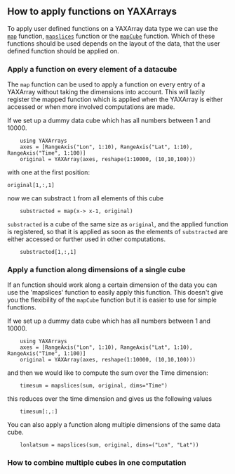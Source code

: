 ## How to apply functions on YAXArrays

To apply user defined functions on a YAXArray data type we can use the [`map`](@ref) function, [`mapslices`](@ref) function or the [`mapCube`](@ref) function. 
Which of these functions should be used depends on the layout of the data,  that the user defined function should be applied on. 

### Apply a function on every element of a datacube

The `map` function can be used to apply a function on every entry of a YAXArray without taking the dimensions into account. This will lazily register the mapped function which is applied when the YAXArray is either accessed or when more involved computations are made. 

If we set up a dummy data cube which has all numbers between 1 and 10000.
```@example map
    using YAXArrays
    axes = [RangeAxis("Lon", 1:10), RangeAxis("Lat", 1:10), RangeAxis("Time", 1:100)]
    original = YAXArray(axes, reshape(1:10000, (10,10,100)))
```

with one at the first position:

```@example map
original[1,:,1]
```

now we can substract `1` from all elements of this cube

```@example map
    substracted = map(x-> x-1, original)
```

`substracted` is a cube of the same size as `original`, and the applied function is registered, so that it is applied as soon as the elements of `substracted` are either accessed or further used in other computations. 

```@example map
    substracted[1,:,1]
```


### Apply a function along dimensions of a single cube

If an function should work along a certain dimension of the data you can use the 'mapslices' function to easily apply this function. This doesn't give you the flexibility of the `mapCube` function but it is easier to use for simple functions. 

If we set up a dummy data cube which has all numbers between 1 and 10000.
```@example mapslice
    using YAXArrays
    axes = [RangeAxis("Lon", 1:10), RangeAxis("Lat", 1:10), RangeAxis("Time", 1:100)]
    original = YAXArray(axes, reshape(1:10000, (10,10,100)))
```

and then we would like to compute the sum over the Time dimension:
```@example mapslice
    timesum = mapslices(sum, original, dims="Time")
```
this reduces over the time dimension and gives us the following values
```@example mapslice
    timesum[:,:]
```

You can also apply a function along multiple dimensions of the same data cube. 
```@example mapslice
    lonlatsum = mapslices(sum, original, dims=("Lon", "Lat"))
```

### How to combine multiple cubes in one computation



